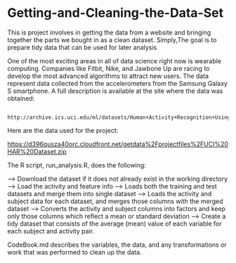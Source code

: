 # Getting-and-Cleaning-the-Data-Set

This is project involves in getting the data from a website and bringing together the parts we bought in as a clean dataset. Simply,The goal is to prepare tidy data that can be used for later analysis

One of the most exciting areas in all of data science right now is wearable computing. Companies like Fitbit, Nike, and Jawbone Up are racing to develop the most advanced algorithms to attract new users. The data represent data collected from the accelerometers from the Samsung Galaxy S smartphone. A full description is available at the site where the data was obtained:

                        http://archive.ics.uci.edu/ml/datasets/Human+Activity+Recognition+Using+Smartphones
                        
Here are the data used for the project:

https://d396qusza40orc.cloudfront.net/getdata%2Fprojectfiles%2FUCI%20HAR%20Dataset.zip

The R script, run_analysis.R, does the following:

--> Download the dataset if it does not already exist in the working directory
--> Load the activity and feature info
--> Loads both the training and test datasets and merge them into single dataset
--> Loads the activity and subject data for each dataset, and merges those columns with the merged dataset
--> Converts the activity and subject columns into factors and keep only those columns which reflect a mean or standard deviation
--> Create a tidy dataset that consists of the average (mean) value of each variable for each subject and activity pair.

CodeBook.md describes the variables, the data, and any transformations or work that was performed to clean up the data.
